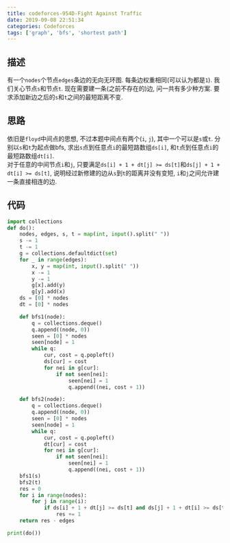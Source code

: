 ```yaml
---
title: codeforces-954D-Fight Against Traffic
date: 2019-09-08 22:51:34
categories: Codeforces
tags: ['graph', 'bfs', 'shortest path']
---
```


## 描述
有一个`nodes`个节点`edges`条边的无向无环图. 每条边权重相同(可以认为都是`1`). 我们关心节点`s`和节点`t`. 现在需要建一条(之前不存在的)边, 问一共有多少种方案. 要求添加新边之后的`s`和`t`之间的最短距离不变.

## 思路
依旧是`floyd`中间点的思想, 不过本题中间点有两个(`i`, `j`), 其中一个可以是`s`或`t`. 分别以`s`和`t`为起点做bfs, 求出`s`点到任意点`i`的最短路数组`ds[i]`, 和`t`点到任意点`i`的最短路数组`dt[i]`.  
对于任意的中间节点`i`和`j`, 只要满足`ds[i] + 1 + dt[j] >= ds[t]`和`ds[j] + 1 + dt[i] >= ds[t]`, 说明经过新修建的边从`s`到`t`的距离并没有变短, `i`和`j`之间允许建一条直接相连的边.

## 代码
```python
import collections
def do():
    nodes, edges, s, t = map(int, input().split(" "))
    s -= 1
    t -= 1
    g = collections.defaultdict(set)
    for _ in range(edges):
        x, y = map(int, input().split(" "))
        x -= 1
        y -= 1
        g[x].add(y)
        g[y].add(x)
    ds = [0] * nodes
    dt = [0] * nodes

    def bfs1(node):
        q = collections.deque()
        q.append((node, 0))
        seen = [0] * nodes
        seen[node] = 1
        while q:
            cur, cost = q.popleft()
            ds[cur] = cost
            for nei in g[cur]:
                if not seen[nei]:
                    seen[nei] = 1
                    q.append((nei, cost + 1))

    def bfs2(node):
        q = collections.deque()
        q.append((node, 0))
        seen = [0] * nodes
        seen[node] = 1
        while q:
            cur, cost = q.popleft()
            dt[cur] = cost
            for nei in g[cur]:
                if not seen[nei]:
                    seen[nei] = 1
                    q.append((nei, cost + 1))
    bfs1(s)
    bfs2(t)
    res = 0
    for i in range(nodes):
        for j in range(i):
            if ds[i] + 1 + dt[j] >= ds[t] and ds[j] + 1 + dt[i] >= ds[t]:
                res += 1
    return res - edges

print(do())
```
